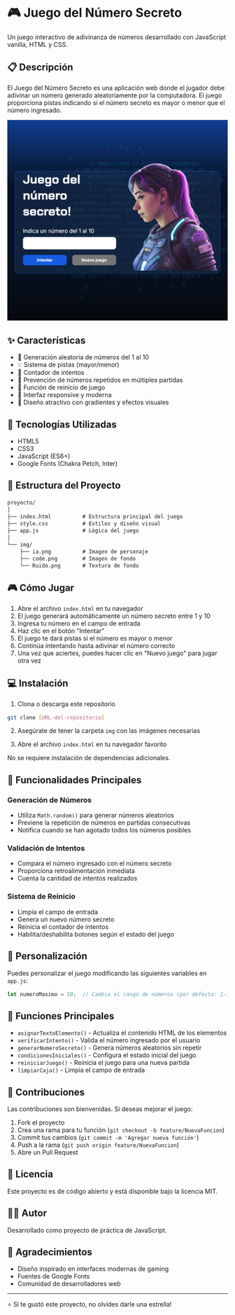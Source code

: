 # 🎮 Juego del Número Secreto

Un juego interactivo de adivinanza de números desarrollado con JavaScript vanilla, HTML y CSS.

## 📋 Descripción

El Juego del Número Secreto es una aplicación web donde el jugador debe adivinar un número generado aleatoriamente por la computadora. El juego proporciona pistas indicando si el número secreto es mayor o menor que el número ingresado.

![Vista previa del proyecto](./home.png)

## ✨ Características

- 🎯 Generación aleatoria de números del 1 al 10
- 💡 Sistema de pistas (mayor/menor)
- 🔢 Contador de intentos
- 🚫 Prevención de números repetidos en múltiples partidas
- 🔄 Función de reinicio de juego
- 📱 Interfaz responsive y moderna
- 🎨 Diseño atractivo con gradientes y efectos visuales

## 🚀 Tecnologías Utilizadas

- HTML5
- CSS3
- JavaScript (ES6+)
- Google Fonts (Chakra Petch, Inter)

## 📁 Estructura del Proyecto
```
proyecto/
│
├── index.html          # Estructura principal del juego
├── style.css           # Estilos y diseño visual
├── app.js              # Lógica del juego
│
└── img/
    ├── ia.png          # Imagen de personaje
    ├── code.png        # Imagen de fondo
    └── Ruido.png       # Textura de fondo
```

## 🎮 Cómo Jugar

1. Abre el archivo `index.html` en tu navegador
2. El juego generará automáticamente un número secreto entre 1 y 10
3. Ingresa tu número en el campo de entrada
4. Haz clic en el botón "Intentar"
5. El juego te dará pistas si el número es mayor o menor
6. Continúa intentando hasta adivinar el número correcto
7. Una vez que aciertes, puedes hacer clic en "Nuevo juego" para jugar otra vez

## 💻 Instalación

1. Clona o descarga este repositorio
```bash
git clone [URL-del-repositorio]
```

2. Asegúrate de tener la carpeta `img` con las imágenes necesarias

3. Abre el archivo `index.html` en tu navegador favorito

No se requiere instalación de dependencias adicionales.

## 🔧 Funcionalidades Principales

### Generación de Números
- Utiliza `Math.random()` para generar números aleatorios
- Previene la repetición de números en partidas consecutivas
- Notifica cuando se han agotado todos los números posibles

### Validación de Intentos
- Compara el número ingresado con el número secreto
- Proporciona retroalimentación inmediata
- Cuenta la cantidad de intentos realizados

### Sistema de Reinicio
- Limpia el campo de entrada
- Genera un nuevo número secreto
- Reinicia el contador de intentos
- Habilita/deshabilita botones según el estado del juego

## 🎨 Personalización

Puedes personalizar el juego modificando las siguientes variables en `app.js`:
```javascript
let numeroMaximo = 10;  // Cambia el rango de números (por defecto: 1-10)
```

## 📝 Funciones Principales

- `asignarTextoElemento()` - Actualiza el contenido HTML de los elementos
- `verificarIntento()` - Valida el número ingresado por el usuario
- `generarNumeroSecreto()` - Genera números aleatorios sin repetir
- `condicionesIniciales()` - Configura el estado inicial del juego
- `reiniciarJuego()` - Reinicia el juego para una nueva partida
- `limpiarCaja()` - Limpia el campo de entrada

## 🤝 Contribuciones

Las contribuciones son bienvenidas. Si deseas mejorar el juego:

1. Fork el proyecto
2. Crea una rama para tu función (`git checkout -b feature/NuevaFuncion`)
3. Commit tus cambios (`git commit -m 'Agregar nueva función'`)
4. Push a la rama (`git push origin feature/NuevaFuncion`)
5. Abre un Pull Request

## 📄 Licencia

Este proyecto es de código abierto y está disponible bajo la licencia MIT.

## 👨‍💻 Autor

Desarrollado como proyecto de práctica de JavaScript.

## 🙏 Agradecimientos

- Diseño inspirado en interfaces modernas de gaming
- Fuentes de Google Fonts
- Comunidad de desarrolladores web

---

⭐ Si te gustó este proyecto, no olvides darle una estrella!